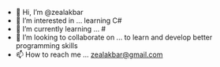 - 👋 Hi, I’m @zealakbar
- 👀 I’m interested in ... learning C#
- 🌱 I’m currently learning ... #
- 💞️ I’m looking to collaborate on ... to learn and develop better programming skills
 - 📫 How to reach me ... zealakbar@gmail.com

<!---
zealakbar/zealakbar is a ✨ special ✨ repository because its `README.md` (this file) appears on your GitHub profile.
You can click the Preview link to take a look at your changes.
--->
